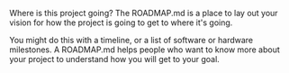 Where is this project going? The ROADMAP.md is a place to lay out your vision for how the project is going to get to where it's going. 

You might do this with a timeline, or a list of software or hardware milestones. A ROADMAP.md helps people who want to know more about your project to understand how you will get to your goal. 